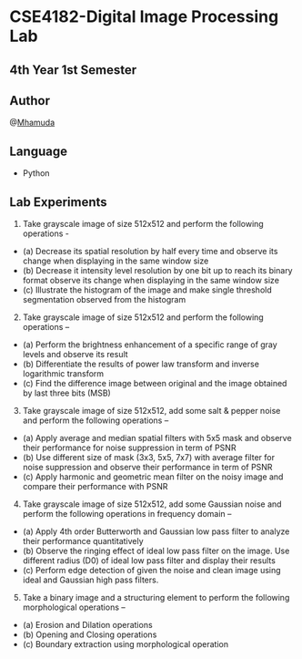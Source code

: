 # CSE4182-Digital Image Processing Lab
## 4th Year 1st Semester
## Author
@[Mhamuda](https://github.com/Mhamuda)
## Language
- Python
## Lab Experiments
1.	Take grayscale image of size 512x512 and perform the following operations - 
- (a)	Decrease its spatial resolution by half every time and observe its change when displaying in the same window size
- (b)	Decrease it intensity level resolution by one bit up to reach its binary format observe its change when displaying in the same window size
- (c)	Illustrate the histogram of the image and make single threshold segmentation observed from the histogram
2.	Take grayscale image of size 512x512 and perform the following operations –
- (a)	Perform the brightness enhancement of a specific range of gray levels and observe its result
- (b)	Differentiate the results of power law transform and inverse logarithmic transform
- (c)	Find the difference image between original and the image obtained by last three bits (MSB)  
3.	Take grayscale image of size 512x512, add some salt & pepper noise and perform the following operations –
- (a)	Apply average and median spatial filters with 5x5 mask and observe their performance for noise suppression in term of PSNR  
- (b)	Use different size of mask (3x3, 5x5, 7x7) with average filter for noise suppression and observe their performance in term of PSNR
- (c)	Apply harmonic and geometric mean filter on the noisy image and compare their performance with PSNR
4.	Take grayscale image of size 512x512, add some Gaussian noise and perform the following operations in frequency domain –
- (a)	Apply 4th order Butterworth and Gaussian low pass filter to analyze their performance quantitatively
- (b)	Observe the ringing effect of ideal low pass filter on the image. Use different radius (D0) of ideal low pass filter and display their results
- (c)	Perform edge detection of given the noise and clean image using ideal and Gaussian high pass filters.
5.	Take a binary image and a structuring element to perform the following morphological operations –
- (a)	Erosion and Dilation operations
- (b)	Opening and Closing operations
- (c)	Boundary extraction using morphological operation
